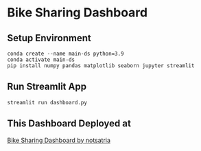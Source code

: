 # Bike Sharing Dashboard

## Setup Environment

```
conda create --name main-ds python=3.9
conda activate main-ds
pip install numpy pandas matplotlib seaborn jupyter streamlit
```

## Run Streamlit App

`streamlit run dashboard.py`

## This Dashboard Deployed at

[Bike Sharing Dashboard by notsatria](https://notsatria-bike-sharing.streamlit.app/.com)
